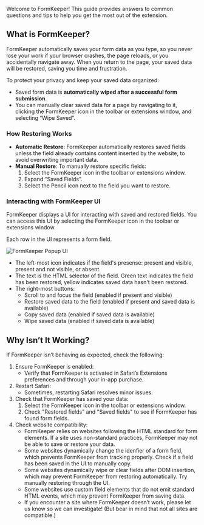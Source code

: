 Welcome to FormKeeper! This guide provides answers to common questions and tips to help you get the most out of the extension.

## What is FormKeeper?

FormKeeper automatically saves your form data as you type, so you never lose your work if your browser crashes, the page reloads, or you accidentally navigate away. When you return to the page, your saved data will be restored, saving you time and frustration.

To protect your privacy and keep your saved data organized:

* Saved form data is **automatically wiped after a successful form submission**.
* You can manually clear saved data for a page by navigating to it, clicking the FormKeeper icon in the toolbar or extensions window, and selecting “Wipe Saved”.

### How Restoring Works

* **Automatic Restore**: FormKeeper automatically restores saved fields unless the field already contains content inserted by the website, to avoid overwriting important data.
* **Manual Restore**: To manually restore specific fields:
    1. Select the FormKeeper icon in the toolbar or extensions window.
    2. Expand “Saved Fields”.
    3. Select the Pencil icon next to the field you want to restore.
    
### Interacting with FormKeeper UI

FormKeeper displays a UI for interacting with saved and restored fields. You can access this UI by selecting the FormKeeper icon in the toolbar or extensions window.

Each row in the UI represents a form field.

![FormKeeper Popup UI](UI)

- The left-most icon indicates if the field's presense: present and visible, present and not visible, or absent.
- The text is the HTML selector of the field. Green text indicates the field has been restored, yellow indicates saved data hasn't been restored.
- The right-most buttons:
    - Scroll to and focus the field (enabled if present and visible)
    - Restore saved data to the field (enabled if present and saved data is available)
    - Copy saved data (enabled if saved data is available)
    - Wipe saved data (enabled if saved data is available)

## Why Isn’t It Working?

If FormKeeper isn’t behaving as expected, check the following:

1. Ensure FormKeeper is enabled:
    * Verify that FormKeeper is activated in Safari’s Extensions preferences and through your in-app purchase.
2. Restart Safari:
    * Sometimes, restarting Safari resolves minor issues.
3. Check that FormKeeper has saved your data:
    1. Select the FormKeeper icon in the toolbar or extensions window.
    2. Check "Restored fields" and "Saved fields" to see if FormKeeper has found form fields.
4. Check website compatibility:
    * FormKeeper relies on websites following the HTML standard for form elements. If a site uses non-standard practices, FormKeeper may not be able to save or restore your data.
    * Some websites dynamically change the idenfier of a form field, which prevents FormKeeper from tracking properly. Check if a field has been saved in the UI to manually copy.
    * Some websites dynamically wipe or clear fields after DOM insertion, which may prevent FormKeeper from restoring automatically. Try manually restoring through the UI.
    * Some websites use custom field elements that do not emit standard HTML events, which may prevent FormKeeper from saving data.
    * If you encounter a site where FormKeeper doesn’t work, please let us know so we can investigate! (But bear in mind that not all sites are compatible.)
